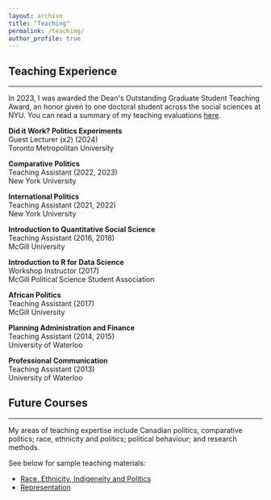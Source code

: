 ```yaml
---
layout: archive
title: "Teaching"
permalink: /teaching/
author_profile: true
---
```


## Teaching Experience 
<hr>

In 2023, I was awarded the Dean's Outstanding Graduate Student Teaching Award, an honor given to one doctoral student across the social sciences at NYU. You can read a summary of my teaching evaluations [here](/files/teaching/eval_summary.pdf). 

**Did it Work? Politics Experiments** <br>
Guest Lecturer (x2) (2024)  
Toronto Metropolitan University

**Comparative Politics**<br>
Teaching Assistant (2022, 2023) <br>
New York University 

**International Politics**<br>
Teaching Assistant (2021, 2022)  
New York University 

**Introduction to Quantitative Social Science**<br>
Teaching Assistant (2016, 2018)  
McGill University 

**Introduction to R for Data Science**<br>
Workshop Instructor (2017)  
McGill Political Science Student Association 

**African Politics**<br>
Teaching Assistant (2017)  
McGill University 

**Planning Administration and Finance**<br>
Teaching Assistant (2014, 2015)  
University of Waterloo

**Professional Communication**<br>
Teaching Assistant (2013)  
University of Waterloo


## Future Courses
<hr>

My areas of teaching expertise include Canadian politics; comparative politics; race, ethnicity and politics; political behaviour; and research methods. 

See below for sample teaching materials: 
- [Race, Ethnicity, Indigeneity and Politics](/files/teaching/reip_syllabus.pdf)
- [Representation](/files/teaching/representation_syllabus.pdf)





